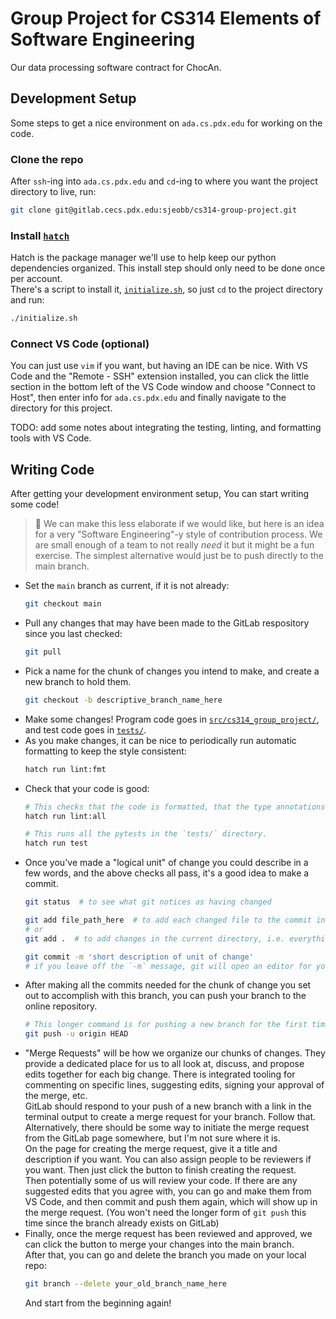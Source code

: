 # Group Project for CS314 Elements of Software Engineering
Our data processing software contract for ChocAn.

## Development Setup
Some steps to get a nice environment on `ada.cs.pdx.edu` for working on the code.

### Clone the repo
After `ssh`-ing into `ada.cs.pdx.edu` and `cd`-ing to where you want the project directory to live, run:
```bash
git clone git@gitlab.cecs.pdx.edu:sjeobb/cs314-group-project.git
```

### Install [`hatch`](https://hatch.pypa.io)
Hatch is the package manager we'll use to help keep our python dependencies organized. This install step should only need to be done once per account.  
There's a script to install it, [`initialize.sh`](initialize.sh), so just `cd` to the project directory and run:
```bash
./initialize.sh
```

### Connect VS Code (optional)
You can just use `vim` if you want, but having an IDE can be nice.
With VS Code and the "Remote - SSH" extension installed, you can click the little section in the bottom left of the VS Code window and choose "Connect to Host", then enter info for `ada.cs.pdx.edu` and finally navigate to the directory for this project.

TODO: add some notes about integrating the testing, linting, and formatting tools with VS Code.

## Writing Code
After getting your development environment setup, You can start writing some code!  
> 📝 We can make this less elaborate if we would like, but here is an idea for a very "Software Engineering"-y style of contribution process. We are small enough of a team to not really *need* it but it might be a fun exercise. The simplest alternative would just be to push directly to the main branch.
  * Set the `main` branch as current, if it is not already:
    ```bash
    git checkout main
    ```
  * Pull any changes that may have been made to the GitLab respository since you last checked:
    ```bash
    git pull
    ```
  * Pick a name for the chunk of changes you intend to make, and create a new branch to hold them.
    ```bash
    git checkout -b descriptive_branch_name_here
    ```
  * Make some changes! Program code goes in [`src/cs314_group_project/`](src/cs314_group_project/), and test code goes in [`tests/`](tests/).
  * As you make changes, it can be nice to periodically run automatic formatting to keep the style consistent:
    ```bash
    hatch run lint:fmt
    ```
  * Check that your code is good:
    ```bash
    # This checks that the code is formatted, that the type annotations (if any) are correct, and also that a bunch of miscellaneous mistakes haven't been made.
    hatch run lint:all
    ```
    ```bash
    # This runs all the pytests in the `tests/` directory.
    hatch run test
    ```
  * Once you've made a "logical unit" of change you could describe in a few words, and the above checks all pass, it's a good idea to make a commit.
    ```bash
    git status  # to see what git notices as having changed
    ```
    ```bash
    git add file_path_here  # to add each changed file to the commit individually
    # or
    git add .  # to add changes in the current directory, i.e. everything
    ```
    ```bash
    git commit -m 'short description of unit of change'
    # if you leave off the `-m` message, git will open an editor for you to write the message.
    ```
  * After making all the commits needed for the chunk of change you set out to accomplish with this branch, you can push your branch to the online repository.
    ```bash
    # This longer command is for pushing a new branch for the first time, so that it gets created on GitLab. `-u` is short for `--set-upstream`.
    git push -u origin HEAD
    ```
  * "Merge Requests" will be how we organize our chunks of changes. They provide a dedicated place for us to all look at, discuss, and propose edits together for each big change. There is integrated tooling for commenting on specific lines, suggesting edits, signing your approval of the merge, etc.  
    GitLab should respond to your push of a new branch with a link in the terminal output to create a merge request for your branch. Follow that.
    Alternatively, there should be some way to initiate the merge request from the GitLab page somewhere, but I'm not sure where it is.  
    On the page for creating the merge request, give it a title and description if you want. You can also assign people to be reviewers if you want. Then just click the button to finish creating the request.  
    Then potentially some of us will review your code. If there are any suggested edits that you agree with, you can go and make them from VS Code, and then commit and push them again, which will show up in the merge request. (You won't need the longer form of `git push` this time since the branch already exists on GitLab)
  * Finally, once the merge request has been reviewed and approved, we can click the button to merge your changes into the main branch.  
  After that, you can go and delete the branch you made on your local repo:
    ```bash
    git branch --delete your_old_branch_name_here
    ```
    And start from the beginning again!